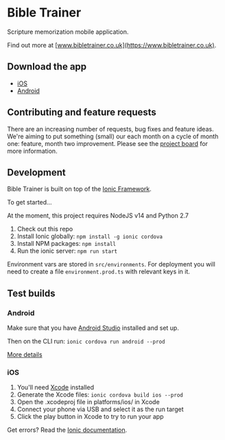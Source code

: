 # Bible Trainer

Scripture memorization mobile application.

Find out more at [www.bibletrainer.co.uk](https://www.bibletrainer.co.uk).

## Download the app

- [iOS](https://itunes.apple.com/us/app/bibletrainer/id1447626377)
- [Android](https://play.google.com/store/apps/details?id=io.bibletrainer.scripture)

## Contributing and feature requests

There are an increasing number of requests, bug fixes and feature ideas. We're aiming to put something (small) our each month on a cycle of month one: feature, month two improvement. Please see the [project board](https://github.com/johnraftery/BibleTrainer/projects/1) for more information.

## Development

Bible Trainer is built on top of the [Ionic Framework](https://ionicframework.com).

To get started…

At the moment, this project requires NodeJS v14 and Python 2.7

1. Check out this repo
2. Install Ionic globally: `npm install -g ionic cordova`
3. Install NPM packages: `npm install`
4. Run the ionic server: `npm run start`

Environment vars are stored in `src/environments`. For deployment you will need to create a file `environment.prod.ts` with relevant keys in it.

## Test builds

### Android

Make sure that you have [Android Studio](https://developer.android.com/studio/index.html) installed and set up.

Then on the CLI run: `ionic cordova run android --prod`

[More details](https://ionicframework.com/docs/intro/deploying/)

### iOS

1. You'll need [Xcode](https://developer.apple.com/xcode/) installed
2. Generate the Xcode files: `ionic cordova build ios --prod`
3. Open the .xcodeproj file in platforms/ios/ in Xcode
4. Connect your phone via USB and select it as the run target
5. Click the play button in Xcode to try to run your app

Get errors? Read the [Ionic documentation](https://ionicframework.com/docs/intro/deploying).
